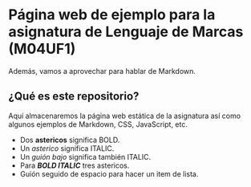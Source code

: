 # Página web de ejemplo para la asignatura de Lenguaje de Marcas (M04UF1)

Además, vamos a aprovechar para hablar de Markdown.

## ¿Qué es este repositorio?

Aquí almacenaremos la página web estática de la asignatura así como algunos ejemplos de Markdown, CSS, JavaScript, etc.

- Dos **astericos** significa BOLD.
- Un *asterico* significa ITALIC.
- Un _guión_ _bajo_ significa también ITALIC.
- Para ***BOLD ITALIC*** tres astericos.
- Guión seguido de espacio para hacer un item de lista.

